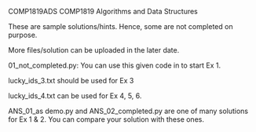 COMP1819ADS COMP1819 Algorithms and Data Structures

These are sample solutions/hints. Hence, some are not completed on purpose.

More files/solution can be uploaded in the later date.

01_not_completed.py: You can use this given code in to start Ex 1. 

lucky_ids_3.txt should be used for Ex 3

lucky_ids_4.txt can be used for Ex 4, 5, 6.

ANS_01_as demo.py and ANS_02_completed.py are one of many solutions for Ex 1 & 2. You can compare your solution with these ones. 
